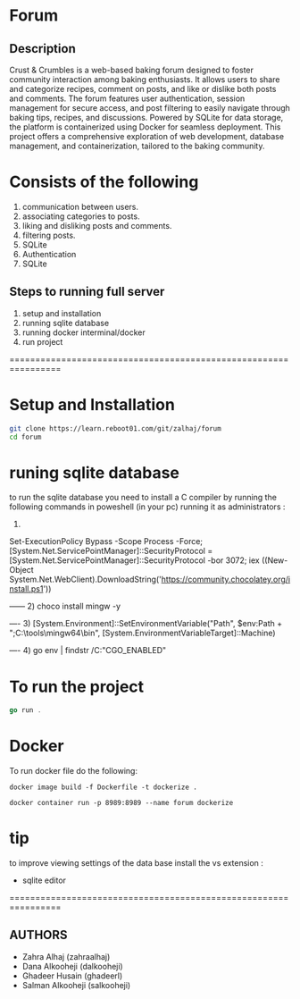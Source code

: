 # Forum

## Description
Crust & Crumbles is a web-based baking forum designed to foster community interaction among baking enthusiasts. It allows users to share and categorize recipes, comment on posts, and like or dislike both posts and comments. The forum features user authentication, session management for secure access, and post filtering to easily navigate through baking tips, recipes, and discussions. Powered by SQLite for data storage, the platform is containerized using Docker for seamless deployment. This project offers a comprehensive exploration of web development, database management, and containerization, tailored to the baking community.

# Consists of the following 
1) communication between users.
2) associating categories to posts.
3) liking and disliking posts and comments.
4) filtering posts.
5) SQLite
6) Authentication
7) SQLite

## Steps to running full server 
1) setup and installation 
2) running sqlite database 
3) running docker interminal/docker 
4) run project 


================================================================

# Setup and Installation
```sh
git clone https://learn.reboot01.com/git/zalhaj/forum
cd forum 
```
# runing sqlite database
to run the sqlite database you need to install a C compiler by running the following commands in poweshell (in your pc) running it as administrators :

1) 
Set-ExecutionPolicy Bypass -Scope Process -Force; [System.Net.ServicePointManager]::SecurityProtocol = [System.Net.ServicePointManager]::SecurityProtocol -bor 3072; iex ((New-Object System.Net.WebClient).DownloadString('https://community.chocolatey.org/install.ps1'))


——
2) 
choco install mingw -y


—-
3) 
[System.Environment]::SetEnvironmentVariable("Path", $env:Path + ";C:\tools\mingw64\bin", [System.EnvironmentVariableTarget]::Machine)

—-
4) 
go env | findstr /C:"CGO_ENABLED"


# To run the project
```go
go run .
```

# Docker 
To run docker file do the following: 
```
docker image build -f Dockerfile -t dockerize .

docker container run -p 8989:8989 --name forum dockerize
```

# tip
to improve viewing settings of the data base install the vs extension :
- sqlite editor 

================================================================

## AUTHORS  
- Zahra Alhaj (zahraalhaj)
- Dana Alkooheji (dalkooheji)
- Ghadeer Husain (ghadeerl)
- Salman Alkooheji (salkooheji)